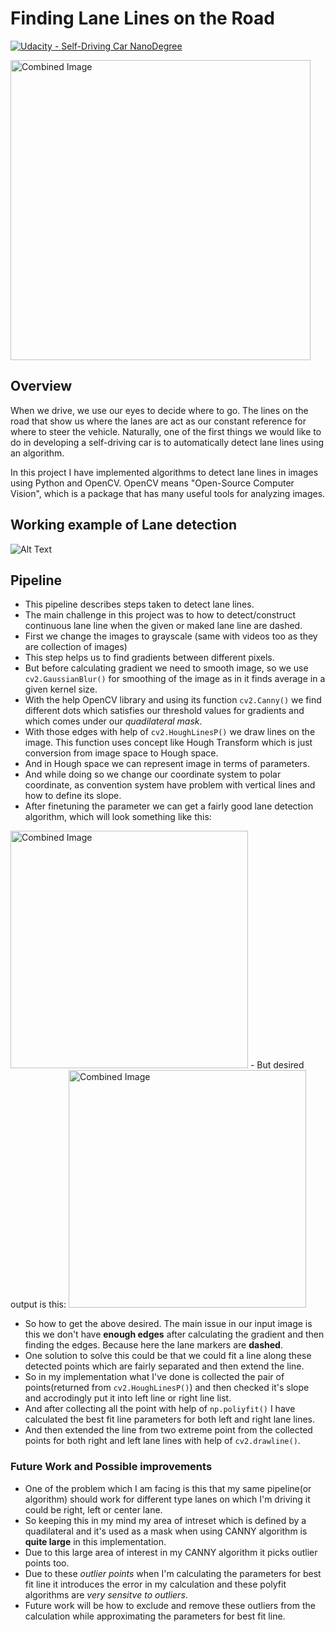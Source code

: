 # **Finding Lane Lines on the Road** 
[![Udacity - Self-Driving Car NanoDegree](https://s3.amazonaws.com/udacity-sdc/github/shield-carnd.svg)](http://www.udacity.com/drive)

<img src="examples/laneLines_thirdPass.jpg" width="480" alt="Combined Image" />

Overview
---

When we drive, we use our eyes to decide where to go.  The lines on the road that show us where the lanes are act as our constant reference for where to steer the vehicle.  Naturally, one of the first things we would like to do in developing a self-driving car is to automatically detect lane lines using an algorithm.

In this project I have implemented algorithms to detect lane lines in images using Python and OpenCV. OpenCV means "Open-Source Computer Vision", which is a package that has many useful tools for analyzing images.  



## Working example of Lane detection
![Alt Text](https://github.com/unnat5/CarND-LaneLines-P1/blob/master/laneDetection.gif)




## Pipeline 
- This pipeline describes steps taken to detect lane lines.
- The main challenge in this project was to how to detect/construct continuous lane line when the given or maked lane line are dashed.
- First we change the images to grayscale (same with videos too as they are collection of images)
- This step helps us to find gradients between different pixels.
- But before calculating gradient we need to smooth image, so we use `cv2.GaussianBlur()` for smoothing of the image as in it finds average in a given kernel size.
- With the help OpenCV library and using its function `cv2.Canny()` we find different dots which satisfies our threshold values for gradients and which comes under our _quadilateral mask_.
- With those edges with help of `cv2.HoughLinesP()` we draw lines on the image. This function uses concept like Hough Transform which is just conversion from image space to Hough space.
- And in Hough space we can represent image in terms of parameters.
- And while doing so we change our coordinate system to polar coordinate, as convention system have problem with vertical lines and how to define its slope.
- After finetuning the parameter we can get a fairly good lane detection algorithm, which will look something like this:
 <img src="examples/line-segments-example.jpg" width="380" alt="Combined Image" />
- But desired output is this:
 <img src="examples/laneLines_thirdPass.jpg" width="380" alt="Combined Image" />
 
- So how to get the above desired. The main issue in our input image is this we don't have **enough edges** after calculating the gradient and then finding the edges. Because here the lane markers are **dashed**.
- One solution to solve this could be that we could fit a line along these detected points which are fairly separated and then extend the line.
- So in my implementation what I've done is collected the pair of points(returned from `cv2.HoughLinesP()`)  and then checked it's slope and accrodingly put it into left line or right line list.
- And after collecting all the point with help of `np.poliyfit()` I have calculated the best fit line parameters for both left and right lane lines.
- And then extended the line from two extreme point from the collected points for both right and left lane lines with help of `cv2.drawline()`.


### Future Work and Possible improvements
- One of the problem which I am facing is this that my same pipeline(or algorithm) should work for different type lanes on which I'm driving it could be right, left or center lane.
- So keeping this in my mind my area of intreset which is defined by a quadilateral and it's used as a mask when using CANNY algorithm is **quite large** in this implementation.
- Due to this large area of interest in my CANNY algorithm it picks outlier points too.
- Due to these *outlier points* when I'm calculating the parameters for best fit line it introduces the error in my calculation and these polyfit algorithms are *very sensitve to outliers*.
- Future work will be how to exclude and remove these outliers from the calculation while approximating the parameters for best fit line.
